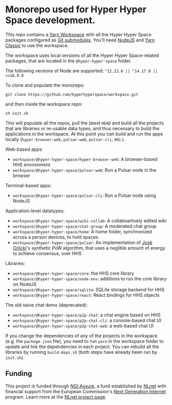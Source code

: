 # Monorepo used for Hyper Hyper Space development.

This repo contains a [Yarn Workspace](https://classic.yarnpkg.com/en/docs/workspaces/) with all the Hyper Hyper Space packages configured as [Git submodules](https://git-scm.com/book/en/v2/Git-Tools-Submodules). You'll need [NodeJS](https://nodejs.org/) and [Yarn Classic](https://classic.yarnpkg.com/) to use the workspace.

The workspace uses local versions of all the Hyper Hyper Space-related packages, that are located in the `@hyper-hyper-space` folder.

The following versions of Node are supported: `^12.22.0 || ^14.17.0 || >=16.0.0`

To clone and populate the monorepo:
```
git clone https://github.com/hyperhyperspace/workspace.git
```

and then inside the workspace repo:
```
sh init.sh
```

This will populate all the repos, pull the latest `HEAD` and build all the projects that are libraries or re-usable data types, and thus necessary to build the applications in the workspace. At this point you can build and run the apps locally (`hyper-browser-web`, `pulsar-web`, `pulsar-cli`, etc.).

Web-based apps:
- `workspace/@hyper-hyper-space/hyper-browser-web`: A browser-based HHS environment
- `workspace/@hyper-hyper-space/pulsar-web`: Run a Pulsar node in the browser

Terminal-based apps:
- `workspace/@hyper-hyper-space/pulsar-cli`: Run a Pulsar node using NodeJS

Application-level datatypes:
- `workspace/@hyper-hyper-space/wiki-collab`: A collaboartively edited wiki
- `workspace/@hyper-hyper-space/chat-group`: A moderated chat group
- `workspace/@hyper-hyper-space/home`: A home folder, synchronized across a person devices, to hold spaces.
- `workspace/@hyper-hyper-space/pulsar`: An implementation of [José Orlicki](https://github.com/joigno)'s synthetic PoW algorithm, that uses a neglible amount of energy to achieve consensus, over HHS

Libraries:
- `workspace/@hyper-hyper-space/core`: the HHS core library
- `workspace/@hyper-hyper-space/node-env`: additions to run the core library on NodeJS
- `workspace/@hyper-hyper-space/sqlite`: SQLite storage backend  for HHS
- `workspace/@hyper-hyper-space/react`: React bindings for HHS objects

The old naive chat demo (deprecated):
- `workspace/@hyper-hyper-space/p2p-chat`: a chat engine based on HHS
- `workspace/@hyper-hyper-space/p2p-chat-cli`: a console-based chat UI
- `workspace/@hyper-hyper-space/p2p-chat-web`: a web-based chat UI

If you change the dependencies of any of the projects in the workspace (e.g. the `package.json` file), you need to run `yarn` in the workspace folder to update and link the dependencies in each project. You can rebuild all the libraries by running `build-deps.sh` (both steps have already been run by `init.sh`).

## Funding

This project is funded through [NGI Assure](https://nlnet.nl/assure), a fund established by [NLnet](https://nlnet.nl) with financial support from the European Commission's [Next Generation Internet](https://ngi.eu) program. Learn more at the [NLnet project page](https://nlnet.nl/project/HyperHyperSpace).
